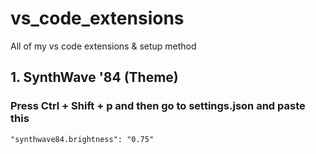 # vs_code_extensions
All of my vs code extensions &amp; setup method

## 1. SynthWave '84 (Theme)
### Press Ctrl + Shift + p and then go to settings.json and paste this
```` "synthwave84.brightness": "0.75" ````
